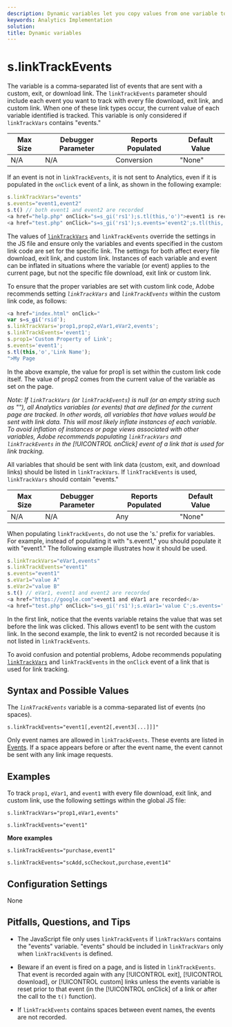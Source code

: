 ```yaml
---
description: Dynamic variables let you copy values from one variable to another without typing the full values multiple times in the image requests on your site.
keywords: Analytics Implementation
solution: 
title: Dynamic variables
---
```


# s.linkTrackEvents

The  variable is a comma-separated list of events that are sent with a custom, exit, or download link. The `linkTrackEvents` parameter should include each event you want to track with every file download, exit link, and custom link. When one of these link types occur, the current value of each variable identified is tracked. This variable is only considered if `linkTrackVars` contains "events." 

|  Max Size  | Debugger Parameter  | Reports Populated  | Default Value  |
|---|---|---|---|
|  N/A  | N/A  | Conversion  | "None"  |

If an event is not in `linkTrackEvents`, it is not sent to Analytics, even if it is populated in the `onClick` event of a link, as shown in the following example:

```js
s.linkTrackVars="events" 
s.events="event1,event2" 
s.t() // both event1 and event2 are recorded 
<a href="help.php" onClick="s=s_gi('rs1');s.tl(this,'o')">event1 is recorded</a> 
<a href="test.php" onClick="s=s_gi('rs1');s.events='event2';s.tl(this,'o')">No events are recorded</a> 

```

The values of [`linkTrackVars`](https://docs.adobe.com/content/help/en/analytics/implementation/javascript-implementation/variables-analytics-reporting/config-var/s-linktrackvars.html) and `linkTrackEvents` override the settings in the JS file and ensure only the variables and events specified in the custom link code are set for the specific link. The settings for both affect every file download, exit link, and custom link. Instances of each variable and event can be inflated in situations where the variable (or event) applies to the current page, but not the specific file download, exit link or custom link.

To ensure that the proper variables are set with custom link code, Adobe recommends setting *`linkTrackVars`* and *`linkTrackEvents`* within the custom link code, as follows:

```js
<a href="index.html" onClick=" 
var s=s_gi('rsid'); 
s.linkTrackVars='prop1,prop2,eVar1,eVar2,events'; 
s.linkTrackEvents='event1'; 
s.prop1='Custom Property of Link'; 
s.events='event1'; 
s.tl(this,'o','Link Name'); 
">My Page 

```

In the above example, the value for prop1 is set within the custom link code itself. The value of prop2 comes from the current value of the variable as set on the page.

*Note: If `linkTrackVars` (or `linkTrackEvents`) is null (or an empty string such as ""), all Analytics variables (or events) that are defined for the current page are tracked. In other words, all variables that have values would be sent with link data. This will most likely inflate instances of each variable. To avoid inflation of instances or page views associated with other variables, Adobe recommends populating `linkTrackVars` and `linkTrackEvents` in the [!UICONTROL onClick] event of a link that is used for link tracking.*

All variables that should be sent with link data (custom, exit, and download links) should be listed in `linkTrackVars`. If `linkTrackEvents` is used, `linkTrackVars` should contain "events." 

|  Max Size  | Debugger Parameter  | Reports Populated  | Default Value  |
|---|---|---|---|
|  N/A  | N/A  | Any  | "None"  |

When populating `linkTrackEvents`, do not use the 's.' prefix for variables. For example, instead of populating it with "s.event1," you should populate it with "event1." The following example illustrates how it should be used.

```js
s.linkTrackVars="eVar1,events" 
s.linkTrackEvents="event1" 
s.events="event1" 
s.eVar1="value A" 
s.eVar2="value B" 
s.t() // eVar1, event1 and event2 are recorded 
<a href="https://google.com">event1 and eVar1 are recorded</a> 
<a href="test.php" onClick="s=s_gi('rs1');s.eVar1='value C';s.events='';s.tl(this,'o')">eVar1 is recorded</a> 

```

In the first link, notice that the events variable retains the value that was set before the link was clicked. This allows event1 to be sent with the custom link. In the second example, the link to event2 is not recorded because it is not listed in `linkTrackEvents`.

To avoid confusion and potential problems, Adobe recommends populating [`linkTrackVars`](https://docs.adobe.com/content/help/en/analytics/implementation/javascript-implementation/variables-analytics-reporting/config-var/s-linktrackvars.html) and `linkTrackEvents` in the `onClick` event of a link that is used for link tracking.

## Syntax and Possible Values

The *`linkTrackEvents`* variable is a comma-separated list of events (no spaces).

```
s.linkTrackEvents="event1[,event2[,event3[...]]]"
```

Only event names are allowed in `linkTrackEvents`. These events are listed in [Events](https://docs.adobe.com/content/help/en/analytics/implementation/analytics-basics/ref-events.html). If a space appears before or after the event name, the event cannot be sent with any link image requests.

## Examples

To track `prop1`, `eVar1`, and `event1` with every file download, exit link, and custom link, use the following settings within the global JS file:

```
s.linkTrackVars="prop1,eVar1,events"
```

```
s.linkTrackEvents="event1"
```

**More examples**

```
s.linkTrackEvents="purchase,event1"
```

```
s.linkTrackEvents="scAdd,scCheckout,purchase,event14"
```

## Configuration Settings

None

## Pitfalls, Questions, and Tips

* The JavaScript file only uses `linkTrackEvents` if `linkTrackVars` contains the "events" variable. "events" should be included in `linkTrackVars` only when `linkTrackEvents` is defined.

* Beware if an event is fired on a page, and is listed in `linkTrackEvents`. That event is recorded again with any [!UICONTROL exit], [!UICONTROL download], or [!UICONTROL custom] links unless the events variable is reset prior to that event (in the [!UICONTROL onClick] of a link or after the call to the `t()` function).

* If `linkTrackEvents` contains spaces between event names, the events are not recorded.
